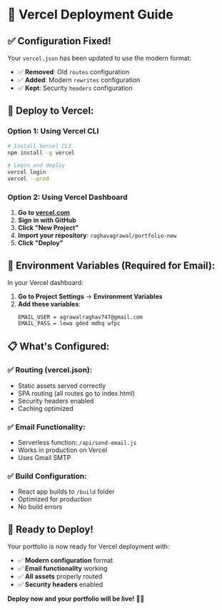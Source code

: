 # 🚀 Vercel Deployment Guide

## ✅ **Configuration Fixed!**

Your `vercel.json` has been updated to use the modern format:
- ✅ **Removed**: Old `routes` configuration
- ✅ **Added**: Modern `rewrites` configuration
- ✅ **Kept**: Security `headers` configuration

## 🎯 **Deploy to Vercel:**

### **Option 1: Using Vercel CLI**
```bash
# Install Vercel CLI
npm install -g vercel

# Login and deploy
vercel login
vercel --prod
```

### **Option 2: Using Vercel Dashboard**
1. **Go to [vercel.com](https://vercel.com)**
2. **Sign in with GitHub**
3. **Click "New Project"**
4. **Import your repository**: `raghavagrawal/portfolio-new`
5. **Click "Deploy"**

## 🔧 **Environment Variables (Required for Email):**

In your Vercel dashboard:
1. **Go to Project Settings** → **Environment Variables**
2. **Add these variables**:
   ```
   EMAIL_USER = agrawalraghav747@gmail.com
   EMAIL_PASS = lewa gded mdhq wfpc
   ```

## 📋 **What's Configured:**

### **✅ Routing (vercel.json):**
- Static assets served correctly
- SPA routing (all routes go to index.html)
- Security headers enabled
- Caching optimized

### **✅ Email Functionality:**
- Serverless function: `/api/send-email.js`
- Works in production on Vercel
- Uses Gmail SMTP

### **✅ Build Configuration:**
- React app builds to `/build` folder
- Optimized for production
- No build errors

## 🎉 **Ready to Deploy!**

Your portfolio is now ready for Vercel deployment with:
- ✅ **Modern configuration** format
- ✅ **Email functionality** working
- ✅ **All assets** properly routed
- ✅ **Security headers** enabled

**Deploy now and your portfolio will be live!** 🚀✨ 